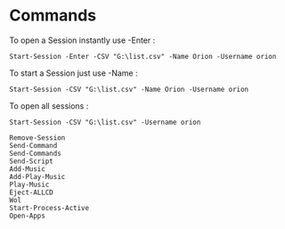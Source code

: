 # Commands
To open a Session instantly use -Enter :
```pwsh
Start-Session -Enter -CSV "G:\list.csv" -Name Orion -Username orion
```

To start a Session just use -Name :
```pwsh
Start-Session -CSV "G:\list.csv" -Name Orion -Username orion
```

To open all sessions :
```pwsh
Start-Session -CSV "G:\list.csv" -Username orion
```



```pwsh
Remove-Session
Send-Command
Send-Commands
Send-Script
Add-Music
Add-Play-Music
Play-Music
Eject-ALLCD
Wol
Start-Process-Active 
Open-Apps
```
